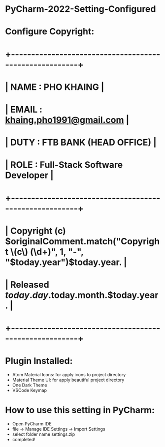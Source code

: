 # PyCharm-2022-Setting-Configured

# Configure Copyright:
#  +-------------------------------------------------------+
#  | NAME  : PHO KHAING                                    |
#  | EMAIL : khaing.pho1991@gmail.com                      |
#  | DUTY  : FTB BANK (HEAD OFFICE)                        |
#  | ROLE  : Full-Stack Software Developer                 |
#  +-------------------------------------------------------+
#  | Copyright (c) $originalComment.match("Copyright \(c\) (\d+)", 1, "-", "$today.year")$today.year.                                   |
#  | Released $today.day.$today.month.$today.year.                                   |
#  +-------------------------------------------------------+

# Plugin Installed:
  - Atom Material Icons: for apply icons to project directory
  - Material Theme UI: for apply beautiful project directory
  - One Dark Theme
  - VSCode Keymap

# How to use this setting in PyCharm:
 - Open PyCharm IDE
 - file -> Manage IDE Settings -> Import Settings
 - select folder name settings.zip 
 - completed!

